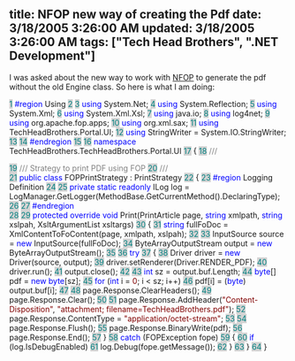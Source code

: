 title: NFOP new way of creating the Pdf
date: 3/18/2005 3:26:00 AM
updated: 3/18/2005 3:26:00 AM
tags: ["Tech Head Brothers", ".NET Development"]
---
I was asked about the new way to work with [NFOP](http://nfop.sourceforge.net/) to generate the pdf without 
the old Engine class. So here is what I am doing:

<span style="COLOR: teal; BACKGROUND-COLOR: lightgrey">  1</span> <font color="blue">#region</font> Using
<span style="COLOR: teal; BACKGROUND-COLOR: lightgrey">  2</span> 
<span style="COLOR: teal; BACKGROUND-COLOR: lightgrey">  3</span> <font color="blue">using</font> System.Net;
<span style="COLOR: teal; BACKGROUND-COLOR: lightgrey">  4</span> <font color="blue">using</font> System.Reflection;
<span style="COLOR: teal; BACKGROUND-COLOR: lightgrey">  5</span> <font color="blue">using</font> System.Xml;
<span style="COLOR: teal; BACKGROUND-COLOR: lightgrey">  6</span> <font color="blue">using</font> System.Xml.Xsl;
<span style="COLOR: teal; BACKGROUND-COLOR: lightgrey">  7</span> <font color="blue">using</font> java.io;
<span style="COLOR: teal; BACKGROUND-COLOR: lightgrey">  8</span> <font color="blue">using</font> log4net;
<span style="COLOR: teal; BACKGROUND-COLOR: lightgrey">  9</span> <font color="blue">using</font> org.apache.fop.apps;
<span style="COLOR: teal; BACKGROUND-COLOR: lightgrey"> 10</span> <font color="blue">using</font> org.xml.sax;
<span style="COLOR: teal; BACKGROUND-COLOR: lightgrey"> 11</span> <font color="blue">using</font> TechHeadBrothers.Portal.UI;
<span style="COLOR: teal; BACKGROUND-COLOR: lightgrey"> 12</span> <font color="blue">using</font> StringWriter = System.IO.StringWriter;
<span style="COLOR: teal; BACKGROUND-COLOR: lightgrey"> 13</span> 
<span style="COLOR: teal; BACKGROUND-COLOR: lightgrey"> 14</span> <font color="blue">#endregion</font>
<span style="COLOR: teal; BACKGROUND-COLOR: lightgrey"> 15</span> 
<span style="COLOR: teal; BACKGROUND-COLOR: lightgrey"> 16</span> <font color="blue">namespace</font> TechHeadBrothers.TechHeadBrothers.Portal.UI
<span style="COLOR: teal; BACKGROUND-COLOR: lightgrey"> 17</span> {
<span style="COLOR: teal; BACKGROUND-COLOR: lightgrey"> 18</span>     <font color="gray">/// <summary>
</font><span style="COLOR: teal; BACKGROUND-COLOR: lightgrey"> 19</span>     <font color="gray">/// Strategy to print PDF using FOP
</font><span style="COLOR: teal; BACKGROUND-COLOR: lightgrey"> 20</span>     <font color="gray">/// </summary>
</font><span style="COLOR: teal; BACKGROUND-COLOR: lightgrey"> 21</span>     <font color="blue">public</font> <font color="blue">class</font> FOPPrintStrategy : PrintStrategy
<span style="COLOR: teal; BACKGROUND-COLOR: lightgrey"> 22</span>     {
<span style="COLOR: teal; BACKGROUND-COLOR: lightgrey"> 23</span>         <font color="blue">#region</font> Logging Definition
<span style="COLOR: teal; BACKGROUND-COLOR: lightgrey"> 24</span> 
<span style="COLOR: teal; BACKGROUND-COLOR: lightgrey"> 25</span>         <font color="blue">private</font> <font color="blue">static</font> <font color="blue">readonly</font> ILog log = LogManager.GetLogger(MethodBase.GetCurrentMethod().DeclaringType);
<span style="COLOR: teal; BACKGROUND-COLOR: lightgrey"> 26</span> 
<span style="COLOR: teal; BACKGROUND-COLOR: lightgrey"> 27</span>         <font color="blue">#endregion</font>    
<span style="COLOR: teal; BACKGROUND-COLOR: lightgrey"> 28</span> 
<span style="COLOR: teal; BACKGROUND-COLOR: lightgrey"> 29</span>         <font color="blue">protected</font> <font color="blue">override</font> <font color="blue">void</font> Print(PrintArticle page, <font color="blue">string</font> xmlpath, <font color="blue">string</font> xslpah, XsltArgumentList xsltargs)
<span style="COLOR: teal; BACKGROUND-COLOR: lightgrey"> 30</span>         {
<span style="COLOR: teal; BACKGROUND-COLOR: lightgrey"> 31</span>             <font color="blue">string</font> fullFoDoc = XmlContentToFoContent(page, xmlpath, xslpah);
<span style="COLOR: teal; BACKGROUND-COLOR: lightgrey"> 32</span> 
<span style="COLOR: teal; BACKGROUND-COLOR: lightgrey"> 33</span>             InputSource source = <font color="blue">new</font> InputSource(fullFoDoc);
<span style="COLOR: teal; BACKGROUND-COLOR: lightgrey"> 34</span>             ByteArrayOutputStream output = <font color="blue">new</font> ByteArrayOutputStream();
<span style="COLOR: teal; BACKGROUND-COLOR: lightgrey"> 35</span> 
<span style="COLOR: teal; BACKGROUND-COLOR: lightgrey"> 36</span>             <font color="blue">try</font>
<span style="COLOR: teal; BACKGROUND-COLOR: lightgrey"> 37</span>             {
<span style="COLOR: teal; BACKGROUND-COLOR: lightgrey"> 38</span>                 Driver driver = <font color="blue">new</font> Driver(source, output);
<span style="COLOR: teal; BACKGROUND-COLOR: lightgrey"> 39</span>                 driver.setRenderer(Driver.RENDER_PDF);
<span style="COLOR: teal; BACKGROUND-COLOR: lightgrey"> 40</span>                 driver.run();
<span style="COLOR: teal; BACKGROUND-COLOR: lightgrey"> 41</span>                 output.close();
<span style="COLOR: teal; BACKGROUND-COLOR: lightgrey"> 42</span> 
<span style="COLOR: teal; BACKGROUND-COLOR: lightgrey"> 43</span>                 <font color="blue">int</font> sz = output.buf.Length;
<span style="COLOR: teal; BACKGROUND-COLOR: lightgrey"> 44</span>                 <font color="blue">byte</font>[] pdf = <font color="blue">new</font> <font color="blue">byte</font>[sz];
<span style="COLOR: teal; BACKGROUND-COLOR: lightgrey"> 45</span>                 <font color="blue">for</font> (<font color="blue">int</font> i = <font color="maroon">0</font>; i < sz; i++)
<span style="COLOR: teal; BACKGROUND-COLOR: lightgrey"> 46</span>                     pdf[i] = (<font color="blue">byte</font>) output.buf[i];
<span style="COLOR: teal; BACKGROUND-COLOR: lightgrey"> 47</span> 
<span style="COLOR: teal; BACKGROUND-COLOR: lightgrey"> 48</span>                 page.Response.ClearHeaders();
<span style="COLOR: teal; BACKGROUND-COLOR: lightgrey"> 49</span>                 page.Response.Clear();
<span style="COLOR: teal; BACKGROUND-COLOR: lightgrey"> 50</span> 
<span style="COLOR: teal; BACKGROUND-COLOR: lightgrey"> 51</span>                 page.Response.AddHeader(<font color="maroon">"Content-Disposition"</font>, <font color="maroon">"attachment; filename=TechHeadBrothers.pdf"</font>);
<span style="COLOR: teal; BACKGROUND-COLOR: lightgrey"> 52</span>                 page.Response.ContentType = <font color="maroon">"application/octet-stream"</font>;
<span style="COLOR: teal; BACKGROUND-COLOR: lightgrey"> 53</span> 
<span style="COLOR: teal; BACKGROUND-COLOR: lightgrey"> 54</span>                 page.Response.Flush();
<span style="COLOR: teal; BACKGROUND-COLOR: lightgrey"> 55</span>                 page.Response.BinaryWrite(pdf);
<span style="COLOR: teal; BACKGROUND-COLOR: lightgrey"> 56</span>                 page.Response.End();
<span style="COLOR: teal; BACKGROUND-COLOR: lightgrey"> 57</span>             }
<span style="COLOR: teal; BACKGROUND-COLOR: lightgrey"> 58</span>             <font color="blue">catch</font> (FOPException fope)
<span style="COLOR: teal; BACKGROUND-COLOR: lightgrey"> 59</span>             {
<span style="COLOR: teal; BACKGROUND-COLOR: lightgrey"> 60</span>                 <font color="blue">if</font> (log.IsDebugEnabled)
<span style="COLOR: teal; BACKGROUND-COLOR: lightgrey"> 61</span>                     log.Debug(fope.getMessage());
<span style="COLOR: teal; BACKGROUND-COLOR: lightgrey"> 62</span>             }
<span style="COLOR: teal; BACKGROUND-COLOR: lightgrey"> 63</span>         }
<span style="COLOR: teal; BACKGROUND-COLOR: lightgrey"> 64</span> }
